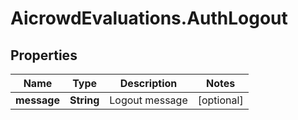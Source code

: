 # AicrowdEvaluations.AuthLogout

## Properties
Name | Type | Description | Notes
------------ | ------------- | ------------- | -------------
**message** | **String** | Logout message | [optional] 


